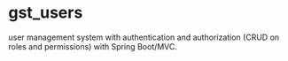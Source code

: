 # gst_users
user management system with authentication and authorization (CRUD on roles and permissions) with Spring Boot/MVC.
